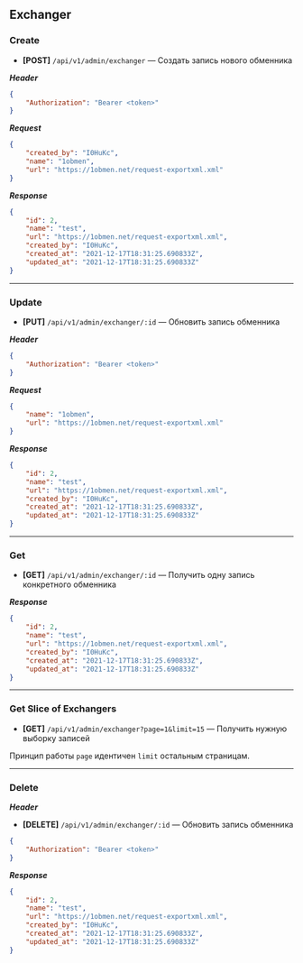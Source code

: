 ## Exchanger

### Create

- **[POST]** `/api/v1/admin/exchanger` — Создать запись нового обменника

***Header***

```json
{
    "Authorization": "Bearer <token>"
}
```

***Request***

```json
{
    "created_by": "I0HuKc",
    "name": "1obmen",
    "url": "https://1obmen.net/request-exportxml.xml"
}
```

***Response***

```json
{
    "id": 2,
    "name": "test",
    "url": "https://1obmen.net/request-exportxml.xml",
    "created_by": "I0HuKc",
    "created_at": "2021-12-17T18:31:25.690833Z",
    "updated_at": "2021-12-17T18:31:25.690833Z"
}
```


<hr>

### Update

- **[PUT]** `/api/v1/admin/exchanger/:id` — Обновить запись обменника

***Header***

```json
{
    "Authorization": "Bearer <token>"
}
```

***Request***

```json
{   
    "name": "1obmen",
    "url": "https://1obmen.net/request-exportxml.xml"
}
```

***Response***

```json
{
    "id": 2,
    "name": "test",
    "url": "https://1obmen.net/request-exportxml.xml",
    "created_by": "I0HuKc",
    "created_at": "2021-12-17T18:31:25.690833Z",
    "updated_at": "2021-12-17T18:31:25.690833Z"
}
```

<hr>

### Get

- **[GET]** `/api/v1/admin/exchanger/:id` — Получить одну запись конкретного обменника

***Response***

```json
{
    "id": 2,
    "name": "test",
    "url": "https://1obmen.net/request-exportxml.xml",
    "created_by": "I0HuKc",
    "created_at": "2021-12-17T18:31:25.690833Z",
    "updated_at": "2021-12-17T18:31:25.690833Z"
}
```

<hr>

### Get Slice of Exchangers

- **[GET]** `/api/v1/admin/exchanger?page=1&limit=15` — Получить нужную выборку записей

Принцип работы `page` идентичен `limit` остальным страницам.

<hr>

### Delete

***Header***

- **[DELETE]** `/api/v1/admin/exchanger/:id` — Обновить запись обменника

```json
{
    "Authorization": "Bearer <token>"
}
```

***Response***

```json
{
    "id": 2,
    "name": "test",
    "url": "https://1obmen.net/request-exportxml.xml",
    "created_by": "I0HuKc",
    "created_at": "2021-12-17T18:31:25.690833Z",
    "updated_at": "2021-12-17T18:31:25.690833Z"
}
```

